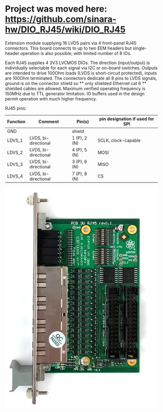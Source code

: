 # Project was moved here: https://github.com/sinara-hw/DIO_RJ45/wiki/DIO_RJ45


Extension module supplying 16 LVDS pairs via 4 front-panel RJ45 connectors. This board connects to up to two EEM headers but single-header operation is also possible, with limited number of 8 IOs.

Each RJ45 supplies 4 3V3 LVCMOS DIOs. The direction (input/output) is individually selectable for each signal via I2C or on-board switches. Outputs are intended to drive 100Ohm loads (LVDS is short-circuit protected), inputs are 100Ohm terminated. 
The connectors dedicate all 8 pins to LVDS signals, ground is on the connector shield so ** only shielded Ethernet cat 6 **  shielded cables are allowed.
Maximum verified operating frequency is 150MHz due to TTL generator limitation. IO buffers used in the design permit operation with much higher frequency.

 
RJ45 pins:

| Function | Comment    | Pin(s) | pin designation if used for SPI | 
| -------- | ---------- | ------ | ------- | 
| GND      |            | shield | | |
| LDVS_1    | LVDS, bi-directional | 1 (P), 2 (N) |  SCLK, clock-capable |
| LDVS_2    | LVDS, bi-directional  | 4 (P), 5 (N) | MOSI |
| LDVS_3    | LVDS, bi-directional  | 3 (P), 6 (N) | MISO | 
| LDVS_4    | LVDS, bi-directional  | 7 (P), 8 (N) | CS |

![DIO_RJ45](images/DIO_RJ45.jpg)
